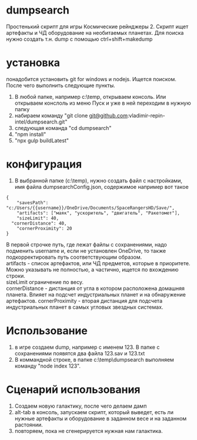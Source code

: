 # dumpsearch
Простенький скрипт для игры Космические рейнджеры 2.
Скрипт ищет артефакты и ЧД оборудование на необитаемых планетах.
Для поиска нужно создать т.н. dump с помощью ctrl+shift+makedump

# установка
понадобится установить git for windows и nodejs. Ищется поиском.
После чего выполнить следующие пункты.
1. В любой папке, например c:\temp, открываем консоль. Или открываем конслоль из меню Пуск и уже в ней переходим в нужную папку
2. набираем команду "git clone git@github.com:vladimir-repin-intel/dumpsearch.git"
3. следующая команда "cd dumpsearch"
4. "npm install"
5. "npx gulp buildLatest"

# конфигурация
1. В выбранной папке (с:\temp), нужно создать файл с настройками, имя файла dumpsearchConfig.json, содержимое например вот такое
```
{
	"savesPath": "c:/Users/{{username}}/OneDrive/Documents/SpaceRangersHD/Save/",
	"artifacts": ["маяк", "ускоритель", "двигатель", "Ракетомет"],	
	"sizeLimit": 40,
  "cornerDistance": 40,
	"cornerProximity": 20
}
```
В первой строчке путь, где лежат файлы с сохранениями, надо подменить username и, если не установлен OneDrive, то также подкорректировать путь
 соответствующим образом.\
artifacts - список артефактов, или ЧД предметов, которые в приоритете. Можно указывать не полностью, а частично, ищется по вхождению строки.\
sizeLimit ограничение по весу.\
cornerDistance - дистанция oт угла в котором расположена домашняя планета. Влияет на подсчет индустриальных планет и на обнаружение артефактов.
cornerProximity - вторая дистанция для подсчета индустриальных планет в самых угловых звездных системах.

# Использование
1. в игре создаем dump, например с именем 123. В папке с сохранениями появятся два файла 123.sav и 123.txt
2. В коммандной строке, в папке c:\temp\dumpsearch выполняем команду "node index 123".

# Сценарий использования
1. Создаем новую галактику, после чего делаем дамп
2. alt-tab в консоль, запускаем скрипт, который выведет, есть ли нужные артефакты и оборудование в заданном весе и на заданном растоянии.
3. повторяем, пока не сгенерируется нужная нам галактика. 
